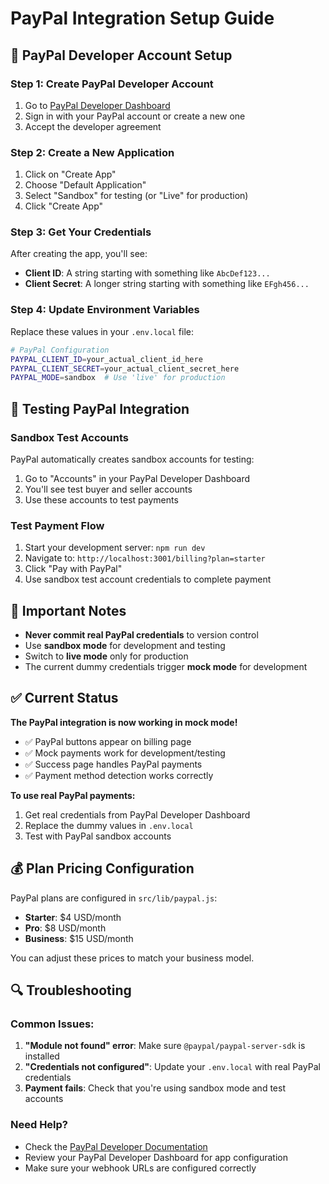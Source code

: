# PayPal Integration Setup Guide

## 🔧 PayPal Developer Account Setup

### Step 1: Create PayPal Developer Account
1. Go to [PayPal Developer Dashboard](https://developer.paypal.com/)
2. Sign in with your PayPal account or create a new one
3. Accept the developer agreement

### Step 2: Create a New Application
1. Click on "Create App" 
2. Choose "Default Application"
3. Select "Sandbox" for testing (or "Live" for production)
4. Click "Create App"

### Step 3: Get Your Credentials
After creating the app, you'll see:
- **Client ID**: A string starting with something like `AbcDef123...`
- **Client Secret**: A longer string starting with something like `EFgh456...`

### Step 4: Update Environment Variables
Replace these values in your `.env.local` file:

```bash
# PayPal Configuration
PAYPAL_CLIENT_ID=your_actual_client_id_here
PAYPAL_CLIENT_SECRET=your_actual_client_secret_here
PAYPAL_MODE=sandbox  # Use 'live' for production
```

## 🧪 Testing PayPal Integration

### Sandbox Test Accounts
PayPal automatically creates sandbox accounts for testing:
1. Go to "Accounts" in your PayPal Developer Dashboard
2. You'll see test buyer and seller accounts
3. Use these accounts to test payments

### Test Payment Flow
1. Start your development server: `npm run dev`
2. Navigate to: `http://localhost:3001/billing?plan=starter`
3. Click "Pay with PayPal"
4. Use sandbox test account credentials to complete payment

## 🚨 Important Notes

- **Never commit real PayPal credentials** to version control
- Use **sandbox mode** for development and testing
- Switch to **live mode** only for production
- The current dummy credentials trigger **mock mode** for development

## ✅ Current Status

**The PayPal integration is now working in mock mode!** 

- ✅ PayPal buttons appear on billing page
- ✅ Mock payments work for development/testing
- ✅ Success page handles PayPal payments
- ✅ Payment method detection works correctly

**To use real PayPal payments:**
1. Get real credentials from PayPal Developer Dashboard
2. Replace the dummy values in `.env.local`
3. Test with PayPal sandbox accounts

## 💰 Plan Pricing Configuration

PayPal plans are configured in `src/lib/paypal.js`:
- **Starter**: $4 USD/month
- **Pro**: $8 USD/month  
- **Business**: $15 USD/month

You can adjust these prices to match your business model.

## 🔍 Troubleshooting

### Common Issues:
1. **"Module not found" error**: Make sure `@paypal/paypal-server-sdk` is installed
2. **"Credentials not configured"**: Update your `.env.local` with real PayPal credentials
3. **Payment fails**: Check that you're using sandbox mode and test accounts

### Need Help?
- Check the [PayPal Developer Documentation](https://developer.paypal.com/docs/)
- Review your PayPal Developer Dashboard for app configuration
- Make sure your webhook URLs are configured correctly